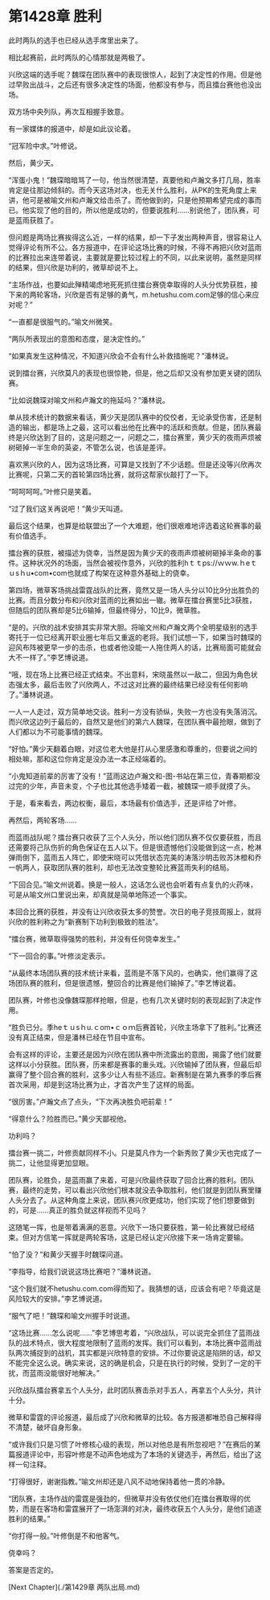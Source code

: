 # 第1428章 胜利

此时两队的选手也已经从选手席里出来了。

相比起赛前，此时两队的心情那就是两极了。

兴欣这端的选手呢？魏琛在团队赛中的表现很惊人，起到了决定性的作用。但是他过早败出战斗，之后还有很多决定性的场面，他都没有参与，而且擂台赛他也没出场。

双方场中央列队，再次互相握手致意。

有一家媒体的报道中，却是如此议论着。

“冠军险中求。”叶修说。

然后，黄少天。

“浑蛋小鬼！”魏琛暗暗骂了一句，他当然很清楚，真要他和卢瀚文多打几局，胜率肯定是往那边倾斜的。而今天这场对决，也无关什么胜利，从PK的生死角度上来讲，他可是被喻文州和卢瀚文给击杀了。而他做到的，只是他预期希望完成的事而已。他实现了他的目的，所以他是成功的，但要说胜利……别说他了，团队赛，可是蓝雨获胜了。

但问题是两场比赛挨得这么近，一样的结果，却一下子发出两种声音，很容易让人觉得评论有所不公。各方报道中，在评论这场比赛的时候，不得不再把兴欣对蓝雨的比赛拉出来连带着说，主要就是要比较过程上的不同，以此来说明，虽然是同样的结果，但兴欣是功利的，微草却说不上。

“主场作战，也要如此殚精竭虑地死死抓住擂台赛侥幸取得的人头分优势获胜，接下来的两轮客场，兴欣是否有足够的勇气，m.hetushu.com.com足够的信心来应对呢？”

“一直都是很服气的。”喻文州微笑。

“两队所表现出的意图和态度，是决定性的。”

“如果真发生这种情况，不知道兴欣会不会有什么补救措施呢？”潘林说。

说到擂台赛，兴欣莫凡的表现也很惊艳，但是，他之后却又没有参加更关键的团队赛。

“比如说魏琛对喻文州和卢瀚文的拖延吗？”潘林说。

单从技术统计的数据来看话，黄少天是团队赛中的佼佼者，无论承受伤害，还是制造的输出，都是场上之最，这可以看出他在比赛中的活跃和贡献。但是，团队赛最终是兴欣达到了目的，这是问题之一，问题之二，擂台赛里，黄少天的夜雨声烦被树砸掉一半生命的英姿，不管怎么说，也该是差评。

喜欢黑兴欣的人，因为这场比赛，可算是又找到了不少话题。但是还没等兴欣再次比赛呢，只第二天的首轮第四场比赛，就将这帮家伙敲打了一下。

“呵呵呵呵。”叶修只是笑着。

“过了我们这关再说吧！”黄少天叫道。

最后这个结果，也算是给联盟出了一个大难题，他们很艰难地评选着这轮赛事的最有价值选手。

擂台赛的获胜，被描述为侥幸，当然是因为黄少天的夜雨声烦被树砸掉半条命的事件。这种状况外的场面，当然会被视作意外，兴欣的胜利hｔｔps://ｗｗw.ｈeｔｕsｈu•com•com也就成了构架在这种意外基础上的侥幸。

第四场，微草客场挑战雷霆战队的比赛，竟然又是一场人头分以10比9分出胜负的比赛。而且分数分布和兴欣对蓝雨的比赛如出一辙。微草在擂台赛里5比3获胜，但随后的团队赛却是5比6输掉，但最终得分，10比9，微草胜。

“是的。兴欣的战术安排其实非常大胆。将喻文州和卢瀚文两个全明星级别的选手寄托于一位已经离开职业圈七年后又重返的老将。我们试想一下，如果当时魏琛的迎风布阵被更早一步的击杀，也或者他没能一人拖住两人的话，比赛局面可能就会大不一样了。”李艺博说道。

“哦，现在场上比赛已经正式结束。不出意料，宋晓虽然以一敌二，但因为角色状态强太多，最后击败了兴欣两人，不过这对比赛的最终结果已经没有任何影响了。”潘林说道。

一人一人走过，双方简单地交谈。胜利一方没有骄纵，失败一方也没有失落消沉。而兴欣这边列于最后的，自然又是他们的第六人魏琛，在团队赛中最抢眼，做到了人们都以为不可能事情的魏琛。

“好怕。”黄少天翻着白眼，对这位老大他是打从心里感激和尊重的，但要说之间的相处嘛，那和这位你肯定是没办法一本正经端着的。

“小鬼知道前辈的厉害了没有！”蓝雨这边卢瀚文和-图-书站在第三位，青春期都没过完的少年，声音未变，个子也比其他选手矮着一截，被魏琛一顺手就摸了头。

于是，看来看去，两边权衡，最后，本场最有价值选手，还是评给了叶修。

再然后，两轮客场……

而蓝雨战队呢？擂台赛只收获了三个人头分，所以他们团队赛不仅仅要获胜，而且还需要将己队伤折的角色保证在五人以下。但是很遗憾他们没能做到这一点，枪淋弹雨倒下，蓝雨五人阵亡，即使宋晓可以凭借状态完美的涛落沙明击败苏沐橙和乔一帆两人，获取团队赛的胜利，却也无法改变整轮比赛蓝雨失利的结局。

“下回合见。”喻文州说着。换是一般人，这话怎么说也会听着有点复仇的火药味，可是从喻文州口里说出来，却真就是简单地陈述一个事实。

本回合比赛的获胜，并没有让兴欣收获太多的赞誉。次日的电子竞技周报上，就将兴欣的胜利称之为“新赛制下功利到极致的胜法”。

“擂台赛，微草取得强势的胜利，并没有任何侥幸发生。”

“下一回合的事。”叶修淡定表示。

“从最终本场团队赛的技术统计来看，蓝雨是不落下风的，也确实，他们赢得了这场团队赛的胜利，但是很遗憾，整回合的比赛是他们输掉了。”李艺博说着。

团队赛，叶修也没像魏琛那样抢眼，但是，也有几次关键时刻的表现起到了决定作用。

“胜负已分。季heｔｕsｈu.ｃom•ｃｏｍ后赛首轮，兴欣主场拿下了胜利。”比赛还没有真正结束，但是潘林已经在节目中宣布。

会有这样的评论，主要还是因为兴欣在团队赛中所流露出的意图，揭露了他们就要这样以小分获胜。团队赛，历来都是赛事的重头戏。兴欣输掉了团队赛，但最后却赢得了整个回合赛的胜利，这多少让人有些不适应。新赛制是在第九赛季的季后赛首次采用，却是到这场比赛为止，才首次产生了这样的局面。

“很厉害。”卢瀚文点了点头，“下次再决胜负吧前辈！”

“得意什么？险胜而已。”黄少天鄙视他。

功利吗？

擂台赛一挑二，叶修贡献同样不小。只是莫凡作为一个新秀败了黄少天也完成了一挑二，让他显得更加显眼。

团队赛，论胜负，是蓝雨赢了来着，可是兴欣最终获取了回合比赛的胜利。团队赛，最终的走势，可以看出兴欣他们根本就没去争取胜利，他们就是到团队赛里赚人头分去了。从这种角度上来说，团队赛兴欣更成功，他们实现了他们想要做到的，可是……真正的胜负就这样视而不见吗？

这随笔一挥，也是带着满满的恶意。兴欣下一场只要获胜，第一轮比赛就已经结束。但对方信笔一挥就是两轮客场，这是已经认定兴欣接下来一场肯定要输。

“怕了没？”和黄少天握手时魏琛问道。

“李指导，给我们说说这场比赛吧？”潘林说道。

“这个我们就不hetushu.com.com得而知了。我猜想的话，应该会有吧？毕竟这是风险较大的安排。”李艺博说道。

“服气了吧！”魏琛和喻文州握手时说道。

“这场比赛……怎么说呢……”李艺博思考着，“兴欣战队，可以说完全抓住了蓝雨战队的战术特点，很大程度地限制了蓝雨的发挥。我们可以看到，本场比赛中蓝雨战队两次捕捉到的战机，其实都是兴欣特意的安排。不过你要说这是陷阱的话，却又不能完全这么说。确实来说，这的确是机会，只是在执行的时候，受到了一定的干扰，而蓝雨没能很好地解决。”

兴欣战队擂台赛拿五个人头分，此时团队赛击杀对手五人，再拿五个人头分，共计十分。

微草和雷霆的评论报道，最后成了兴欣和微草的比较。各方报道都唯恐自己解释得不清楚，破坏自身形象。

“或许我们只是习惯了叶修核心级的表现，所以对他总是有所忽视吧？”在赛后的某篇报道评论中，形容叶修是不动声色地成为了本场的关键选手，再然后，给出了这样一句注释。

“打得很好，谢谢指教。”喻文州却还是八风不动地保持着他一贯的冷静。

“团队赛，主场作战的雷霆是强劲的，但微草并没有依仗他们在擂台赛取得的优势，而是在客场和雷霆展开了一场澎湃的对决，最终收获五个人头分，是他们追逐胜利的结果。”

“你打得一般。”叶修倒是不和他客气。

侥幸吗？

答案是否定的。



[Next Chapter](./第1429章 两队出局.md)